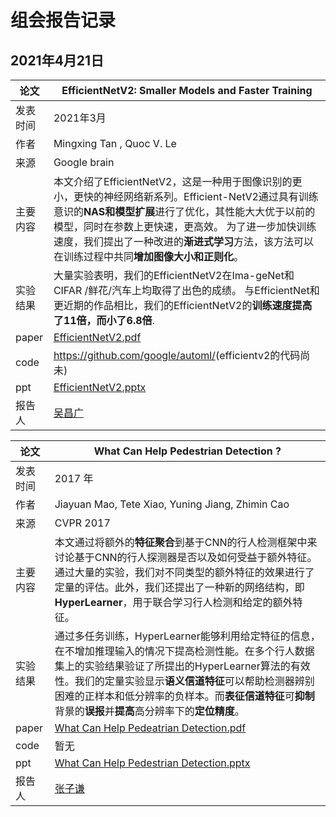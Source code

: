 # 组会报告记录

## 2021年4月21日

| 论文     | EfficientNetV2: Smaller Models and Faster Training           |
| -------- | ------------------------------------------------------------ |
| 发表时间 | 2021年3月                                                    |
| 作者     | Mingxing Tan , Quoc V. Le                                    |
| 来源     | Google brain                                                 |
| 主要内容 | 本文介绍了EfficientNetV2，这是一种用于图像识别的更小，更快的神经网络新系列。Efficient-NetV2通过具有训练意识的**NAS和模型扩展**进行了优化，其性能大大优于以前的模型，同时在参数上更快速，更高效。 为了进一步加快训练速度，我们提出了一种改进的**渐进式学习**方法，该方法可以在训练过程中共同**增加图像大小和正则化**。 |
| 实验结果 | 大量实验表明，我们的EfficientNetV2在Ima-geNet和CIFAR /鲜花/汽车上均取得了出色的成绩。 与EfficientNet和更近期的作品相比，我们的EfficientNetV2的**训练速度提高了11倍，而小了6.8倍**. |
| paper    | [EfficientNetV2.pdf](https://github.com/ahulh-acmlab/group_report/blob/main/2021-4-21/EfficientNetV2.pdf) |
| code     | <https://github.com/google/automl/>(efficientv2的代码尚未)   |
| ppt      | [EfficientNetV2.pptx](https://github.com/ahulh-acmlab/group_report/blob/main/2021-4-21/EfficientNetV2.pptx) |
| 报告人   | [吴昌广](https://github.com/PiKaChu-wcg)                     |



| 论文     | What Can Help Pedestrian Detection ?                         |
| -------- | ------------------------------------------------------------ |
| 发表时间 | 2017 年                                                      |
| 作者     | Jiayuan Mao, Tete Xiao, Yuning Jiang, Zhimin Cao             |
| 来源     | CVPR 2017                                                    |
| 主要内容 | 本文通过将额外的**特征聚合**到基于CNN的行人检测框架中来讨论基于CNN的行人探测器是否以及如何受益于额外特征。通过大量的实验，我们对不同类型的额外特征的效果进行了定量的评估。此外，我们还提出了一种新的网络结构，即**HyperLearner**，用于联合学习行人检测和给定的额外特征。 |
| 实验结果 | 通过多任务训练，HyperLearner能够利用给定特征的信息，在不增加推理输入的情况下提高检测性能。在多个行人数据集上的实验结果验证了所提出的HyperLearner算法的有效性。我们的定量实验显示**语义信道特征**可以帮助检测器辨别困难的正样本和低分辨率的负样本。而**表征信道特征**可**抑制**背景的**误报**并**提高**高分辨率下的**定位精度**。 |
| paper    | [What Can Help Pedeatrian Detection.pdf](https://github.com/ahulh-acmlab/group_report/blob/main/2021-4-21/What%20Can%20Help%20Pedeatrian%20Detection.pdf) |
| code     | 暂无                                                         |
| ppt      | [What Can Help Pedestrian Detection.pptx](https://github.com/ahulh-acmlab/group_report/blob/main/2021-4-21/What%20Can%20Help%20Pedestrian%20Detection.pptx) |
| 报告人   | [张子谦](https://github.com/zzqwtc)                          |

